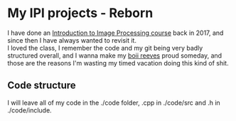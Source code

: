 # My IPI projects - Reborn

I have done an [Introduction to Image Processing course](https://github.com/bananahell/TrabIPI2017) back in 2017, and since then I have always wanted to revisit it.  
I loved the class, I remember the code and my git being very badly structured overall, and I wanna make my [boii reeves](https://www.youtube.com/c/MichaelReeves) proud someday, and those are the reasons I'm wasting my timed vacation doing this kind of shit.  

## Code structure

I will leave all of my code in the ./code folder, .cpp in ./code/src and .h in ./code/include.  
